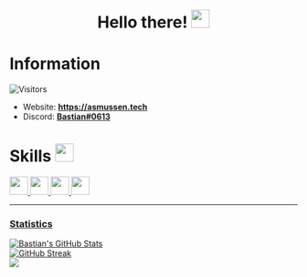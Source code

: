 <h1 align="center">Hello there! <img src = "https://raw.githubusercontent.com/MartinHeinz/MartinHeinz/master/wave.gif" width = 32px></h1>

# Information
![Visitors](https://api.visitorbadge.io/api/visitors?path=https%3A%2F%2Fgithub.com%2FBastianAsmussen%2FBastianAsmussen&label=Visitors&countColor=%235865f2)
- Website: **https://asmussen.tech**
- Discord: <a href="https://discord.asmussen.tech">**Bastian#0613**</a>

<h1>Skills <img src="https://media2.giphy.com/media/QssGEmpkyEOhBCb7e1/giphy.gif?cid=ecf05e47a0n3gi1bfqntqmob8g9aid1oyj2wr3ds3mg700bl&rid=giphy.gif" width=32px></h1>
<a href=https://github.com/BastianAsmussen?tab=repositories&q=&type=&language=java&sort=> <img width='32px' src='https://raw.githubusercontent.com/rahulbanerjee26/githubAboutMeGenerator/main/icons/java.svg'/>
<a href=https://github.com/BastianAsmussen?tab=repositories&q=&type=&language=linux&sort=> <img width='32px' src='https://raw.githubusercontent.com/rahulbanerjee26/githubAboutMeGenerator/main/icons/linux.svg'/>
  <a href=https://github.com/BastianAsmussen?tab=repositories&q=&type=&language=csharp&sort=> <img width='32px' src='https://raw.githubusercontent.com/rahulbanerjee26/githubAboutMeGenerator/main/icons/csharp.svg'/>
<a href=https://github.com/BastianAsmussen?tab=repositories&q=&type=&language=cpp&sort=> <img width='32px' src='https://raw.githubusercontent.com/rahulbanerjee26/githubAboutMeGenerator/main/icons/cpp.svg'/>

<hr>

### Statistics
[![Bastian's GitHub Stats](https://github-readme-stats.vercel.app/api?username=BastianAsmussen&show_icons=true&theme=synthwave&include_all_commits=true&count_private=true&hide_border=true)]()  
[![GitHub Streak](https://github-readme-streak-stats.herokuapp.com?user=BastianAsmussen&theme=midnight-purple&hide_border=true&currStreakLabel=E4289E&background=2B213A&fire=E4289E&sideNums=E4289E&currStreakNum=E4289E)](https://git.io/streak-stats)  
<img align="center" src="https://github-readme-stats.vercel.app/api/top-langs/?username=BastianAsmussen&theme=synthwave&include_all_commits=true&hide_border=true"/>  
